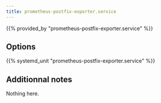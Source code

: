 ```yaml
---
title: prometheus-postfix-exporter.service
---
```


{{% provided_by "prometheus-postfix-exporter.service" %}}

## Options

{{% systemd_unit "prometheus-postfix-exporter.service" %}}

## Additionnal notes

Nothing here.